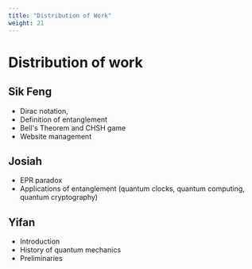 ```yaml
---
title: "Distribution of Work"
weight: 21 
---
```


# Distribution of work

## Sik Feng

- Dirac notation, 
- Definition of entanglement
- Bell's Theorem and CHSH game
- Website management

## Josiah

- EPR paradox
- Applications of entanglement (quantum clocks, quantum computing, quantum cryptography)

## Yifan

- Introduction
- History of quantum mechanics
- Preliminaries

